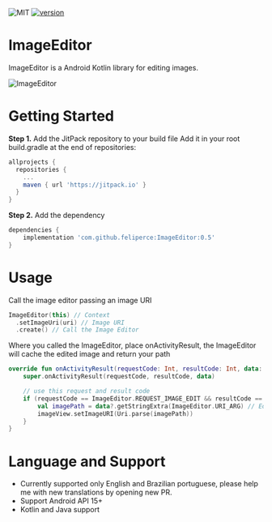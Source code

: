 ![MIT](https://img.shields.io/github/license/feliperce/ImageEditor.svg)
[![version](https://jitpack.io/v/feliperce/ImageEditor.svg)](https://jitpack.io/#feliperce/ImageEditor)


# ImageEditor

ImageEditor is a Android Kotlin library for editing images.

![ImageEditor](https://github.com/feliperce/gifstore/blob/master/imageeditor/imageeditor-sample.gif)

# Getting Started
**Step 1.** Add the JitPack repository to your build file
Add it in your root build.gradle at the end of repositories:
```groovy
allprojects {
  repositories {
    ...
    maven { url 'https://jitpack.io' }
  }
}
```

**Step 2.** Add the dependency
```groovy
dependencies {
    implementation 'com.github.feliperce:ImageEditor:0.5'
}
```

# Usage

Call the image editor passing an image URI

```kotlin
ImageEditor(this) // Context
  .setImageUri(uri) // Image URI
  .create() // Call the Image Editor
```
Where you called the ImageEditor, place onActivityResult, the ImageEditor will cache the edited image and return your path

```kotlin
override fun onActivityResult(requestCode: Int, resultCode: Int, data: Intent?) {
    super.onActivityResult(requestCode, resultCode, data)

    // use this request and result code
    if (requestCode == ImageEditor.REQUEST_IMAGE_EDIT && resultCode == ImageEditor.RESULT_IMAGE_EDITED) {
        val imagePath = data?.getStringExtra(ImageEditor.URI_ARG) // Edited image path
        imageView.setImageURI(Uri.parse(imagePath))
    }
}
```
# Language and Support

* Currently supported only English and Brazilian portuguese, please help me with new translations by opening new PR.
* Support Android API 15+
* Kotlin and Java support
